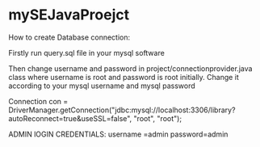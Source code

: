 # mySEJavaProejct
How to create Database connection:
            
Firstly run query.sql file in your mysql software

Then change username and password in project/connectionprovider.java class where username is root and password is root initially.
Change it according to your mysql username and mysql password

Connection con = DriverManager.getConnection("jdbc:mysql://localhost:3306/library?autoReconnect=true&useSSL=false", "root", "root");


ADMIN lOGIN CREDENTIALS:
username =admin
password=admin
